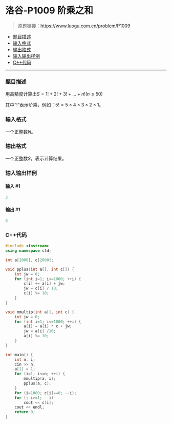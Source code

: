# 洛谷-P1009 阶乘之和

> 原题链接：https://www.luogu.com.cn/problem/P1009

- [题目描述](#题目描述)
- [输入格式](#输入格式)
- [输出格式](#输出格式)
- [输入输出样例](#输入输出样例)
- [C++代码](#C++代码)

---

### <a name="题目描述">题目描述</a>

用高精度计算出$S=1!+2!+3!+…+n! (n≤50)$

其中“!”表示阶乘，例如：$5!=5 \times 4 \times 3 \times 2 \times 1$。

### <a name="输入格式">输入格式</a>

一个正整数$N$。

### <a name="输出格式">输出格式</a>

一个正整数$S$，表示计算结果。

### <a name="输入输出样例">输入输出样例</a>

#### 输入 #1

```c++
3
```

#### 输出 #1

```c++
9
```

### <a name="C++代码">C++代码</a>

```c++
#include <iostream>
using namespace std;

int a[2000], c[2000];

void pplus(int a[], int c[]) {
    int jw = 0;
    for (int i=1; i<=1000; ++i) {
        c[i] += a[i] + jw;
        jw = c[i] / 10;
        c[i] %= 10;
    }
}

void mmultip(int a[], int c) {
    int jw = 0;
    for (int i=1; i<=1000; ++i) {
        a[i] = a[i] * c + jw;
        jw = a[i] /10;
        a[i] %= 10;
    }
}

int main() {
    int n, i;
    cin >> n;
    a[1] = 1;
    for (i=1; i<=n; ++i) {
        mmultip(a, i);
        pplus(a, c);
    }
    for (i=1000; c[i]==0; --i);
    for (; i>=1; --i)
        cout << c[i];
    cout << endl;
    return 0;
}
```